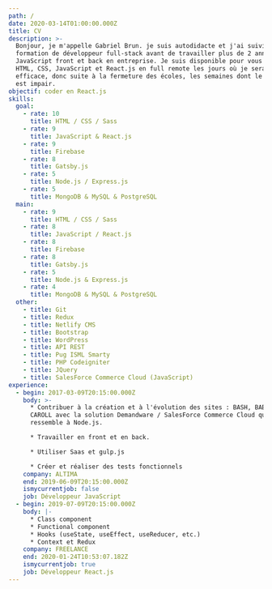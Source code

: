 ```yaml
---
path: /
date: 2020-03-14T01:00:00.000Z
title: CV
description: >-
  Bonjour, je m'appelle Gabriel Brun. je suis autodidacte et j'ai suivi une
  formation de développeur full-stack avant de travailler plus de 2 années en
  JavaScript front et back en entreprise. Je suis disponible pour vous coder du
  HTML, CSS, JavaScript et React.js en full remote les jours où je serai le plus
  efficace, donc suite à la fermeture des écoles, les semaines dont le numéro
  est impair.
objectif: coder en React.js
skills:
  goal:
    - rate: 10
      title: HTML / CSS / Sass
    - rate: 9
      title: JavaScript & React.js
    - rate: 9
      title: Firebase
    - rate: 8
      title: Gatsby.js
    - rate: 5
      title: Node.js / Express.js
    - rate: 5
      title: MongoDB & MySQL & PostgreSQL
  main:
    - rate: 9
      title: HTML / CSS / Sass
    - rate: 8
      title: JavaScript / React.js
    - rate: 8
      title: Firebase
    - rate: 8
      title: Gatsby.js
    - rate: 5
      title: Node.js & Express.js
    - rate: 4
      title: MongoDB & MySQL & PostgreSQL
  other:
    - title: Git
    - title: Redux
    - title: Netlify CMS
    - title: Bootstrap
    - title: WordPress
    - title: API REST
    - title: Pug ISML Smarty
    - title: PHP Codeigniter
    - title: JQuery
    - title: SalesForce Commerce Cloud (JavaScript)
experience:
  - begin: 2017-03-09T20:15:00.000Z
    body: >-
      * Contribuer à la création et à l'évolution des sites : BASH, BABYLISS et
      CAROLL avec la solution Demandware / SalesForce Commerce Cloud qui
      ressemble à Node.js.

      * Travailler en front et en back.

      * Utiliser Saas et gulp.js

      * Créer et réaliser des tests fonctionnels
    company: ALTIMA
    end: 2019-06-09T20:15:00.000Z
    ismycurrentjob: false
    job: Développeur JavaScript
  - begin: 2019-07-09T20:15:00.000Z
    body: |-
      * Class component
      * Functional component
      * Hooks (useState, useEffect, useReducer, etc.)
      * Context et Redux
    company: FREELANCE
    end: 2020-01-24T10:53:07.182Z
    ismycurrentjob: true
    job: Développeur React.js
---
```


